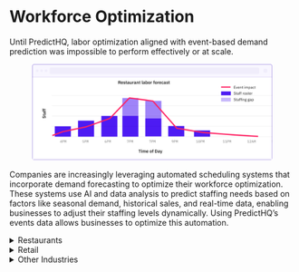 # Workforce Optimization

Until PredictHQ, labor optimization aligned with event-based demand prediction was impossible to perform effectively or at scale.

<figure><img src="../../.gitbook/assets/stock per week tutorial example 2.png" alt="workforce optimization image"><figcaption></figcaption></figure>

Companies are increasingly leveraging automated scheduling systems that incorporate demand forecasting to optimize their workforce optimization. These systems use AI and data analysis to predict staffing needs based on factors like seasonal demand, historical sales, and real-time data, enabling businesses to adjust their staffing levels dynamically. Using PredictHQ’s events data allows businesses to optimize this automation.

<details>

<summary>Restaurants</summary>

To implement PredictHQ data to inform workforce optimization for your restaurant business, review the options below:

* **No code:** Use PredictHQ's WebApp, to unlock demand data weeks and months in advance to inform your inventory updates. [Read more](../../webapp-support/tools/see-event-trends-in-the-webapp.md) about Event Trends.
* **Business Intelligence (BI) tools:** Integrate PredictHQ data with your Power BI and Tableau (or other analytics tool) inventory management workflows. See the [Power BI Tutorial ](../guides/tutorials/using-event-data-in-power-bi.md)and [Tableau Tutorial](../guides/tutorials/using-event-data-in-tableau.md).
* **Machine learning models:** Automatically and dynamically update your inventory management by integrating PredictHQ data directly into your demand forecasting models. [Read tutorial. ](../guides/tutorials/improving-demand-forecasting-models-with-event-features.md)
* **Build a custom demand calendar:** See an example of how to implement a calendar heatmap view showing busy days. [Read tutorial](../guides/tutorials/displaying-events-in-a-heatmap-calendar.md).

**Getting Started**

1. Quick [filters](../guides/industry-specific-event-filters.md) for restaurants:
   1. Relevant Event Categories: `public holidays`, `performing-arts`, `conferences`, `concerts`, `festivals`
   2. Location Type: `Center Point & Radius`
   3. Minimum PHQ Rank: 30

**Example in Practice**

A restaurant in an urban center with frequent local events can use PredictHQ to track upcoming events such as local festivals, conferences, concerts, parades, or public holidays.

Anticipating more customers, the restaurant can strategically schedule additional kitchen and waitstaff for these busy periods. They can also prepare for higher demand in specific menu items that are popular during such events, ensuring they have enough supplies and staff to provide a high-quality dining experience without delays.

By incorporating PredictHQ’s event data into their demand forecasting models, or using it in planning dashboards and calendars, restaurants can more accurately determine the necessary labor to efficiently handle fluctuations in customer volume. This approach not only optimizes workforce costs but also enhances customer satisfaction by better managing peak times.

</details>

<details>

<summary>Retail</summary>

To implement PredictHQ data to inform workforce optimization for your retail business, review the options below:

* **No code:** Use PredictHQ's WebApp, to unlock demand data weeks and months in advance to inform your inventory updates. [Read more](../../webapp-support/tools/see-event-trends-in-the-webapp.md) about Event Trends.
* **Business Intelligence (BI) tools:** Integrate PredictHQ data with your Power BI or Tableau (or other analytics tool) inventory management workflows. See the [Power BI Tutorial ](../guides/tutorials/using-event-data-in-power-bi.md)and [Tableau Tutorial](../guides/tutorials/using-event-data-in-tableau.md).
* **Load event data to your warehouse:** Take PredictHQ API data and load it into a data warehouse. [Read tutorial](../guides/tutorials/loading-event-data-into-a-data-warehouse.md).
* **Machine learning models:** Automatically and dynamically update your inventory management by integrating PredictHQ data directly into your demand forecasting models. [Read tutorial.](../guides/tutorials/improving-demand-forecasting-models-with-event-features.md)
* **Build a custom demand calendar:** See an example of how to implement a calendar heatmap view showing busy days. [Read tutorial](../guides/tutorials/displaying-events-in-a-heatmap-calendar.md).

**Getting Started**

1. Quick [filters](../guides/industry-specific-event-filters.md) for retail:
   1. Relevant Event Categories: `public holidays`, `performing-arts`, `community`, `conferences`, `festivals`
   2. Location Type: `Center Point & Radius`
   3. Minimum PHQ Rank: 50

**Example in Practice**

Retail chains use PredictHQ’s event data to identify local and national events such as conferences, sports events, and festivals. For example, when a major concert is scheduled near a flagship location, stores anticipate an influx of visitors to the area.

Based on historical sales data during similar past events, stores can adjust their labor forecasting models to predict increased customer traffic. This information helps stores determine the number of additional staff members required to efficiently manage the surge in customers.

Read about how [Legion relies on PredictHQ to help retailers eliminate labor inefficiencies](https://www.predicthq.com/customers/legion).

</details>

<details>

<summary>Other Industries</summary>

To implement PredictHQ data to inform workforce optimization for your business, review the options below:

* **No code:** Use PredictHQ's WebApp, to unlock demand data weeks and months in advance to inform your inventory updates. [Read more](../../webapp-support/tools/see-event-trends-in-the-webapp.md) about Event Trends.
* **Business Intelligence (BI) tools:** Integrate PredictHQ data with your Power BI or Tableau (or other analytics tool) inventory management workflows. See the [Power BI Tutorial ](../guides/tutorials/using-event-data-in-power-bi.md)and the [Tableau Tutorial](../guides/tutorials/using-event-data-in-tableau.md).
* **Machine learning models:** Automatically and dynamically update your inventory management by integrating PredictHQ data directly into your demand forecasting models. [Read tutorial. ](../guides/tutorials/improving-demand-forecasting-models-with-event-features.md)
* **Build a custom demand calendar:** See an example of how to implement a calendar heatmap view showing busy days. [Read tutorial](../guides/tutorials/displaying-events-in-a-heatmap-calendar.md).

</details>

